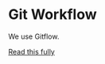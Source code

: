 # Git Workflow

We use Gitflow.

[Read this fully](https://datasift.github.io/gitflow/IntroducingGitFlow.html)